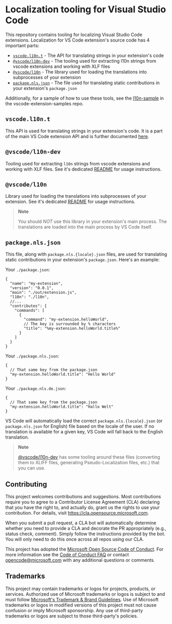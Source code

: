 # Localization tooling for Visual Studio Code

This repository contains tooling for localizing Visual Studio Code extensions. Localization for VS Code extension's source code has 4 important parts:

* [`vscode.l10n.t`](#vscodel10nt) - The API for translating strings in your extension's code
* [`@vscode/l10n-dev`](#vscodel10n-dev) - The tooling used for extracting l10n strings from vscode extensions and working with XLF files
* [`@vscode/l10n`](#vscodel10n) - The library used for loading the translations into subprocesses of your extension
* [`package.nls.json`](#packagenlsjson) - The file used for translating static contributions in your extension's `package.json`

Additionally, for a sample of how to use these tools, see the [l10n-sample](https://github.com/microsoft/vscode-extension-samples/tree/main/l10n-sample) in the vscode-extension-samples repo.

## `vscode.l10n.t`

This API is used for translating strings in your extension's code. It is a part of the main VS Code extension API and is further documented [here](https://code.visualstudio.com/api/references/vscode-api#l10n).

## `@vscode/l10n-dev`

Tooling used for extracting `l10n` strings from vscode extensions and working with XLF files. See it's dedicated [README](./l10n-dev) for usage instructions.

## `@vscode/l10n`

Library used for loading the translations into subprocesses of your extension. See it's dedicated [README](./l10n) for usage instructions.

> **Note**
>
> You should _NOT_ use this library in your extension's main process. The translations are loaded into the main process by VS Code itself.

## `package.nls.json`

This file, along with `package.nls.{locale}.json` files, are used for translating static contributions in your extension's `package.json`. Here's an example:

Your `./package.json`:

```jsonc
{
  "name": "my-extension",
  "version": "0.0.1",
  "main": "./out/extension.js",
  "l10n": "./l10n",
  //...
  "contributes": {
    "commands": [
      {
        "command": "my-extension.helloWorld",
        // The key is surrounded by % characters
        "title": "%my-extension.helloWorld.title%"
      }
    ]
  }
}
```

Your `./package.nls.json`:

```jsonc
{
  // That same key from the package.json
  "my-extension.helloWorld.title": "Hello World"
}
```

Your `./package.nls.de.json`:

```jsonc
{
  // That same key from the package.json
  "my-extension.helloWorld.title": "Hallo Welt"
}
```

VS Code will automatically load the correct `package.nls.{locale}.json` (or `package.nls.json` for English) file based on the locale of the user. If no translation is available for a given key, VS Code will fall back to the English translation.

> **Note**
>
> [@vscode/l10n-dev](#vscodel10n-dev) has some tooling around these files (converting them to XLIFF files, generating Pseudo-Localization files, etc.) that you can use.

## Contributing

This project welcomes contributions and suggestions.  Most contributions require you to agree to a
Contributor License Agreement (CLA) declaring that you have the right to, and actually do, grant us
the rights to use your contribution. For details, visit https://cla.opensource.microsoft.com.

When you submit a pull request, a CLA bot will automatically determine whether you need to provide
a CLA and decorate the PR appropriately (e.g., status check, comment). Simply follow the instructions
provided by the bot. You will only need to do this once across all repos using our CLA.

This project has adopted the [Microsoft Open Source Code of Conduct](https://opensource.microsoft.com/codeofconduct/).
For more information see the [Code of Conduct FAQ](https://opensource.microsoft.com/codeofconduct/faq/) or
contact [opencode@microsoft.com](mailto:opencode@microsoft.com) with any additional questions or comments.

## Trademarks

This project may contain trademarks or logos for projects, products, or services. Authorized use of Microsoft 
trademarks or logos is subject to and must follow 
[Microsoft's Trademark & Brand Guidelines](https://www.microsoft.com/en-us/legal/intellectualproperty/trademarks/usage/general).
Use of Microsoft trademarks or logos in modified versions of this project must not cause confusion or imply Microsoft sponsorship.
Any use of third-party trademarks or logos are subject to those third-party's policies.
